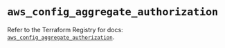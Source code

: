 # `aws_config_aggregate_authorization`

Refer to the Terraform Registry for docs: [`aws_config_aggregate_authorization`](https://registry.terraform.io/providers/hashicorp/aws/5.43.0/docs/resources/config_aggregate_authorization).
